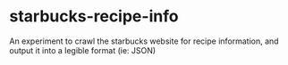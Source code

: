 # starbucks-recipe-info

An experiment to crawl the starbucks website for recipe information, and output it into a legible format (ie: JSON)